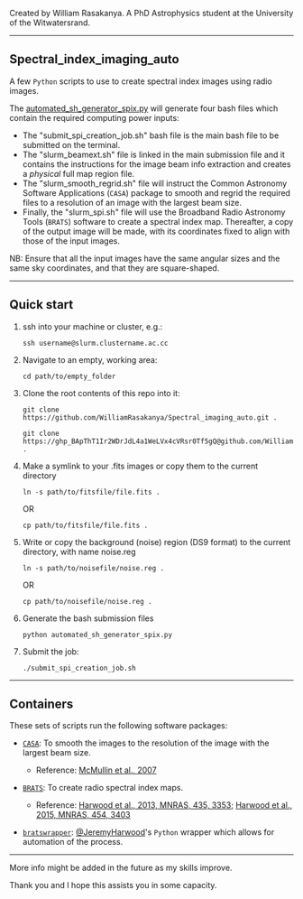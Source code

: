 Created by William Rasakanya. A PhD Astrophysics student at the University of the Witwatersrand.

---

## Spectral_index_imaging_auto
A few `Python` scripts to use to create spectral index images using radio images.

The [automated_sh_generator_spix.py](https://github.com/WilliamRasakanya/Spectral_imaging_auto/blob/main/automated_sh_generator_spix.py) will generate four bash files which contain the required computing power inputs:
  * The "submit_spi_creation_job.sh" bash file is the main bash file to be submitted on the terminal.
  * The "slurm_beamext.sh" file is linked in the main submission file and it contains the instructions for the image beam info extraction and creates a _physical_ full map region file. 
  * The "slurm_smooth_regrid.sh" file will instruct the Common Astronomy Software Applications (`CASA`) package to smooth and regrid the required files to a resolution of an image with the largest beam size.
  * Finally, the "slurm_spi.sh" file will use the Broadband Radio Astronomy Tools (`BRATS`) software to create a spectral index map. Thereafter, a copy of the output image will be made, with its coordinates fixed to align with those of the input images.

NB: Ensure that all the input images have the same angular sizes and the same sky coordinates, and that they are square-shaped.

 ---
 
 ## Quick start
 1. ssh into your machine or cluster, e.g.:
    ```
    ssh username@slurm.clustername.ac.cc
    ```
 2. Navigate to an empty, working area:
    ```
    cd path/to/empty_folder
    ```
 3. Clone the root contents of this repo into it:
    ```
    git clone https://github.com/WilliamRasakanya/Spectral_imaging_auto.git .
    ```
    ```
    git clone https://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@github.com/WilliamRasakanya/Spectral_imaging_auto.git .
    ```
 4. Make a symlink to your .fits images or copy them to the current directory
    ```
    ln -s path/to/fitsfile/file.fits .
    ```
    OR
    ```
    cp path/to/fitsfile/file.fits .
    ```
 5. Write or copy the background (noise) region (DS9 format) to the current directory, with name noise.reg
    ```
    ln -s path/to/noisefile/noise.reg .
    ```
    OR
    ```
    cp path/to/noisefile/noise.reg .
    ```
 6. Generate the bash submission files
    ```
    python automated_sh_generator_spix.py
    ```
 7. Submit the job:
    ``` 
    ./submit_spi_creation_job.sh
    ```
 
 
 ---
 
 ## Containers
 
 These sets of scripts run the following software packages:
 * [`CASA`](https://casa.nrao.edu/): To smooth the images to the resolution of the image with the largest beam size.
   * Reference: [McMullin et al., 2007](https://ui.adsabs.harvard.edu/abs/2007ASPC..376..127M/abstract)
 
 * [`BRATS`](http://www.askanastronomer.co.uk/brats/): To create radio spectral index maps.
   * Reference: [Harwood et al., 2013, MNRAS, 435, 3353](http://mnras.oxfordjournals.org/content/435/4/3353); [Harwood et al., 2015, MNRAS, 454, 3403](http://mnras.oxfordjournals.org/content/454/4/3403)
  
 * [`bratswrapper`](https://github.com/JeremyHarwood/bratswrapper): [@JeremyHarwood](https://github.com/JeremyHarwood)'s `Python` wrapper which allows for automation of the process.
 ---
 
 More info might be added in the future as my skills improve.
 
 Thank you and I hope this assists you in some capacity.
